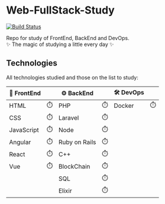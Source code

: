 # Web-FullStack-Study

[![Build Status](https://travis-ci.org/joemccann/dillinger.svg?branch=master)](https://travis-ci.org/joemccann/dillinger)

Repo for study of FrontEnd, BackEnd and DevOps.<br>
:sparkles:  The magic of studying a little every day :sparkles:

## Technologies

All technologies studied and those on the list to study:

|🐤 FrontEnd |            |  ⚙️  BackEnd  |           |🛠️ DevOps |           |
| --------   | ---------- |--------------- |-----------|--------- |-----------|
| HTML       | :stopwatch:| PHP            |:stopwatch:| Docker   |:stopwatch:|
| CSS        | :stopwatch:| Laravel        |:stopwatch:|          |           |
| JavaScript |:stopwatch: | Node           |:stopwatch:|          |           |
| Angular    |:stopwatch: | Ruby on Rails  |:stopwatch:|          |           |
| React      |:stopwatch: | C++            |:stopwatch:|          |           |
| Vue        |:stopwatch: | BlockChain     |:stopwatch:|          |           |
|            |            | SQL            |:stopwatch:|          |           |
|            |            | Elixir         |:stopwatch:|          |           |
